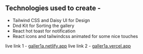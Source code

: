 ## Technologies used to create -
- Tailwind CSS and Daisy UI for Design
- Dnd Kit for Sorting the gallery
- React hot toast for notification
- React icons and tailwindcss animated for some nice touches


live link 1 - [galler1a.netlify.app](https://galler1a.netlify.app/)
live link 2 - [galler1a.vercel.app](https://galler1a.vercel.app/)

